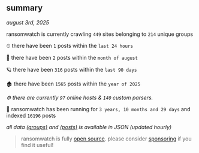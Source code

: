 
## summary
_august 3rd, 2025_

ransomwatch is currently crawling `449` sites belonging to `214` unique groups

⏲ there have been `1` posts within the `last 24 hours`

🦈 there have been `2` posts within the `month of august`

🪐 there have been `316` posts within the `last 90 days`

🏚 there have been `1565` posts within the `year of 2025`

_⚙️ there are currently `97` online hosts & `140` custom parsers._

🦕 ransomwatch has been running for `3 years, 10 months and 29 days` and indexed `16196` posts

_all data  [(groups)](http://ransomwhat.telemetry.ltd/groups) and [(posts)](http://ransomwhat.telemetry.ltd/posts) is available in JSON (updated hourly)_

> ransomwatch is fully [open source](https://github.com/joshhighet/ransomwatch#ransomwatch--). please consider [sponsoring](https://github.com/sponsors/joshhighet) if you find it useful!

